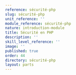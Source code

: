 ```yaml
---
reference: sécurité-php
slug: sécurité-php
unit_reference: ''
module_reference: sécurité-php
nature: introduction-module
title: Sécurité en PHP
description: ''
skill_level_reference: ''
image: ''
published: true
order: 44
directory: sécurité-php
layout: parts
---
```

